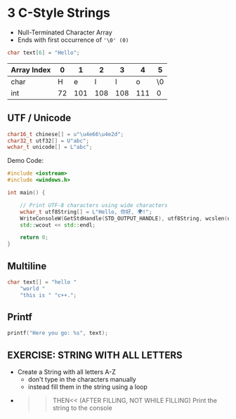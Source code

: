 # 3 C-Style Strings
- Null-Terminated Character Array
- Ends with first occurrence of `'\0' (0)` 

```c++
char text[6] = "Hello";
```

| Array Index | 0  | 1   | 2   | 3   | 4   | 5  |
|-------------|----|-----|-----|-----|-----|----|
| char        | H  | e   | l   | l   | o   | \0 |
| int         | 72 | 101 | 108 | 108 | 111 | 0  |

## UTF / Unicode

```c++
char16_t chinese[] = u"\u4e66\u4e2d";
char32_t utf32[] = U"abc";
wchar_t unicode[] = L"abc";
```

Demo Code:

```c++
#include <iostream>
#include <windows.h>

int main() {

    // Print UTF-8 characters using wide characters
    wchar_t utf8String[] = L"Hello, 你好, 🌍!";
    WriteConsoleW(GetStdHandle(STD_OUTPUT_HANDLE), utf8String, wcslen(utf8String), NULL, NULL);
    std::wcout << std::endl;

    return 0;
}

```

## Multiline

```c++
char text[] = "hello "
	"world "
	"this is " "c++.";
```

## Printf

```c++
printf("Here you go: %s", text);
```

## EXERCISE: STRING WITH ALL LETTERS
- Create a String with all letters A-Z
  - don't type in the characters manually
  - instead fill them in the string using a loop
- >>THEN<< (AFTER FILLING, NOT WHILE FILLING) Print the string to the console
